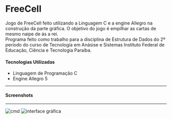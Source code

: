 FreeCell
========

Jogo de FreeCell feito utilizando a Linguagem C e a engine Allegro na construção da parte gráfica.
O objetivo do jogo é empilhar as cartas de mesmo naipe de ás a rei.<br>
Programa feito como trabalho para a disciplina de Estrutura de Dados  do 2º período do curso de Tecnologia em Anásise e Sistemas  Instituto Federal de Educação, Ciência e Tecnologia Paraíba.

<h4>Tecnologias Utilizadas</h4>
<ul>
  <li>Linguagem de Programação C</li>
  <li>Engine Allegro 5</li>
</ul>
<hr>
<h4>Screenshots</h4>
<hr>
<img src="https://raw.github.com/GianCarlosB/FreeCell/master/screenshots/img02.png" alt="cmd"/>
<img src="https://raw.github.com/GianCarlosB/FreeCell/master/screenshots/img01.png" alt="interface gráfica"/>
